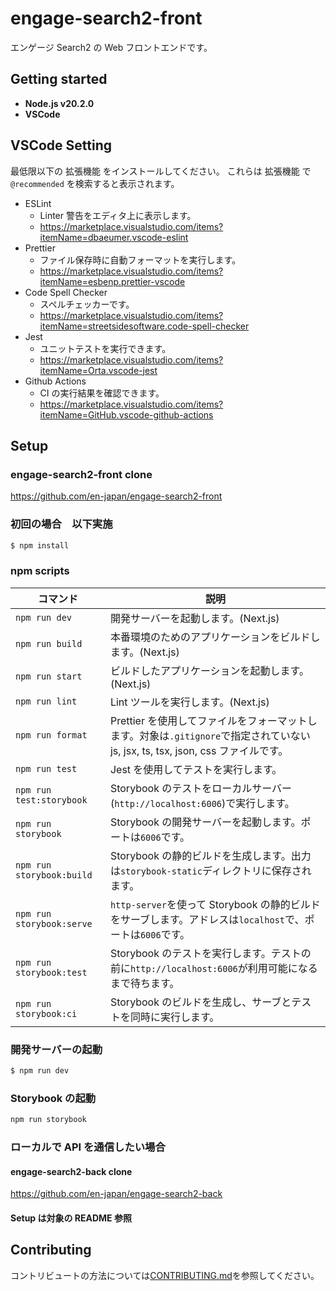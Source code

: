 # engage-search2-front

エンゲージ Search2 の Web フロントエンドです。

## Getting started

- **Node.js v20.2.0**
- **VSCode**

## VSCode Setting

最低限以下の 拡張機能 をインストールしてください。
これらは 拡張機能 で `@recommended` を検索すると表示されます。

- ESLint
  - Linter 警告をエディタ上に表示します。
  - https://marketplace.visualstudio.com/items?itemName=dbaeumer.vscode-eslint
- Prettier
  - ファイル保存時に自動フォーマットを実行します。
  - https://marketplace.visualstudio.com/items?itemName=esbenp.prettier-vscode
- Code Spell Checker
  - スペルチェッカーです。
  - https://marketplace.visualstudio.com/items?itemName=streetsidesoftware.code-spell-checker
- Jest
  - ユニットテストを実行できます。
  - https://marketplace.visualstudio.com/items?itemName=Orta.vscode-jest
- Github Actions
  - CI の実行結果を確認できます。
  - https://marketplace.visualstudio.com/items?itemName=GitHub.vscode-github-actions

## Setup

### engage-search2-front clone

https://github.com/en-japan/engage-search2-front

### 初回の場合　以下実施

```bash
$ npm install
```

### npm scripts

| コマンド                  | 説明                                                                                                                             |
| ------------------------- | -------------------------------------------------------------------------------------------------------------------------------- |
| `npm run dev`             | 開発サーバーを起動します。(Next.js)                                                                                              |
| `npm run build`           | 本番環境のためのアプリケーションをビルドします。(Next.js)                                                                        |
| `npm run start`           | ビルドしたアプリケーションを起動します。(Next.js)                                                                                |
| `npm run lint`            | Lint ツールを実行します。(Next.js)                                                                                               |
| `npm run format`          | Prettier を使用してファイルをフォーマットします。対象は`.gitignore`で指定されていない js, jsx, ts, tsx, json, css ファイルです。 |
| `npm run test`            | Jest を使用してテストを実行します。                                                                                              |
| `npm run test:storybook`  | Storybook のテストをローカルサーバー(`http://localhost:6006`)で実行します。                                                      |
| `npm run storybook`       | Storybook の開発サーバーを起動します。ポートは`6006`です。                                                                       |
| `npm run storybook:build` | Storybook の静的ビルドを生成します。出力は`storybook-static`ディレクトリに保存されます。                                         |
| `npm run storybook:serve` | `http-server`を使って Storybook の静的ビルドをサーブします。アドレスは`localhost`で、ポートは`6006`です。                        |
| `npm run storybook:test`  | Storybook のテストを実行します。テストの前に`http://localhost:6006`が利用可能になるまで待ちます。                                |
| `npm run storybook:ci`    | Storybook のビルドを生成し、サーブとテストを同時に実行します。                                                                   |

### 開発サーバーの起動

```bash
$ npm run dev
```

### Storybook の起動

```bash
npm run storybook
```

### ローカルで API を通信したい場合

#### engage-search2-back clone

https://github.com/en-japan/engage-search2-back

#### Setup は対象の README 参照

## Contributing

コントリビュートの方法については[CONTRIBUTING.md](./CONTRIBUTING.md)を参照してください。
